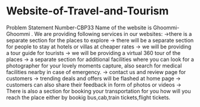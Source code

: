 # Website-of-Travel-and-Tourism

Problem Statement Number-CBP33 Name of the website is Ghoommi-Ghoommi .
We are providing following services in our websites: 
->there is a separate section for the places to explore 
-> there will be a separate section for people to stay at hotels or villas at cheaper rates 
-> we will be providing a tour guide for tourists 
-> we will be providing a virtual 360 tour of the places 
-> a separate section for additional facilities where you can look for a photographer for your lovely moments capture, also search for medical facilities nearby in case of emergency. 
-> contact us and review page for customers 
-> trending deals and offers will be flashed at home page 
-> customers can also share their feedback in form of photos or videos
-> There is also a section for booking your transportation for you how will you reach the place either by bookig bus,cab,train tickets,flight tickets.
